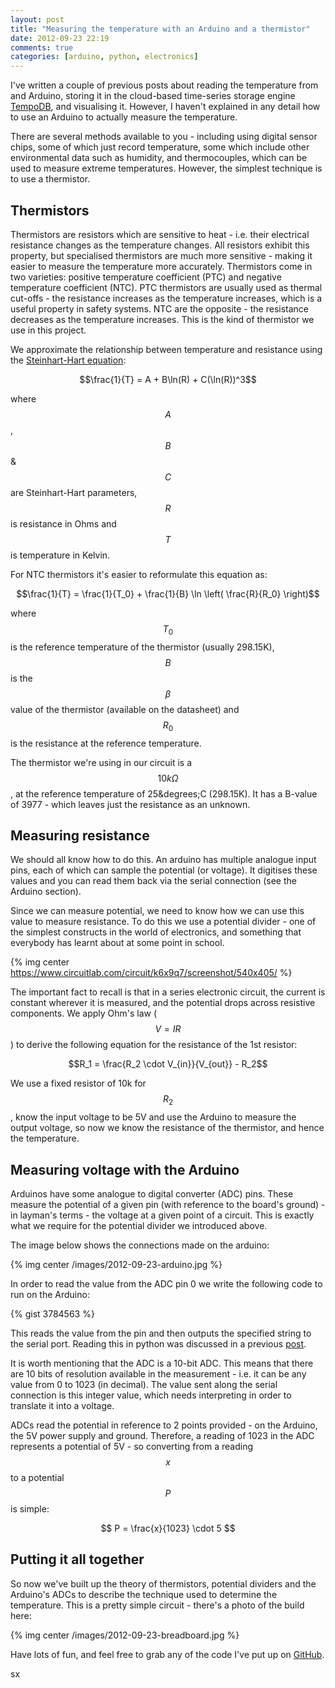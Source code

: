 ```yaml
---
layout: post
title: "Measuring the temperature with an Arduino and a thermistor"
date: 2012-09-23 22:19
comments: true
categories: [arduino, python, electronics] 
---
```


I've written a couple of previous posts about reading the temperature from
and Arduino, storing it in the cloud-based time-series storage engine
[TempoDB](http://tempo-db.com/), and visualising it. However, I haven't
explained in any detail how to use an Arduino to actually measure the
temperature.

There are several methods available to you - including using digital sensor
chips, some of which just record temperature, some which include other
environmental data such as humidity, and thermocouples, which can be used to
measure extreme temperatures. However, the simplest technique is to
use a thermistor.

<!-- more -->

## Thermistors

Thermistors are resistors which are sensitive to heat - i.e. their electrical
resistance changes as the temperature changes. All resistors exhibit this
property, but specialised thermistors are much more sensitive - making it
easier to measure the temperature more accurately. Thermistors come in two varieties:
positive temperature coefficient (PTC) and negative temperature coefficient (NTC).
PTC thermistors are usually used as thermal cut-offs - the resistance increases as
the temperature increases, which is a useful property in safety systems.
NTC are the opposite - the resistance decreases as the temperature increases.
This is the kind of thermistor we use in this project.

We approximate the relationship between temperature and resistance using the
[Steinhart-Hart equation](http://en.wikipedia.org/wiki/Steinhart-Hart_equation):

$$\frac{1}{T} = A + B\ln(R) + C(\ln(R))^3$$

where $$A$$, $$B$$ &amp; $$C$$ are Steinhart-Hart parameters, $$R$$ is resistance in Ohms
and $$T$$ is temperature in Kelvin.

For NTC thermistors it's easier to reformulate this equation as:

$$\frac{1}{T} = \frac{1}{T_0} + \frac{1}{B} \ln \left( \frac{R}{R_0} \right)$$

where $$T_0$$ is the reference temperature of the thermistor (usually 298.15K), $$B$$
is the $$\beta$$ value of the thermistor (available on the datasheet) and $$R_0$$ is
the resistance at the reference temperature.

The thermistor we're using in our circuit is a $$10k\Omega$$, at the reference temperature
of 25&degrees;C (298.15K). It has a B-value of 3977 - which leaves just the
resistance as an unknown.

## Measuring resistance

We should all know how to do this. An arduino has multiple analogue input pins,
each of which can sample the potential (or voltage). It digitises these values
and you can read them back via the serial connection (see the Arduino section).

Since we can measure potential, we need to know how we can use this value
to measure resistance. To do this we use a potential divider - one of the simplest
constructs in the world of electronics, and something that everybody has learnt
about at some point in school.

{% img center https://www.circuitlab.com/circuit/k6x9q7/screenshot/540x405/ %}

The important fact to recall is that in a series electronic circuit, the current
is constant wherever it is measured, and the potential drops across resistive
components. We apply Ohm's law ($$V = IR$$) to derive the following equation
for the resistance of the 1st resistor:

$$R_1 = \frac{R_2 \cdot V_{in}}{V_{out}} - R_2$$

We use a fixed resistor of 10k for $$R_2$$, know the input voltage to be 5V and
use the Arduino to measure the output voltage, so now we know the resistance of the
thermistor, and hence the temperature.

## Measuring voltage with the Arduino

Arduinos have some analogue to digital converter (ADC) pins. These measure the potential
of a given pin (with reference to the board's ground) - in layman's terms - the voltage
at a given point of a circuit. This is exactly what we require for the potential divider
we introduced above.

The image below shows the connections made on the arduino:

{% img center /images/2012-09-23-arduino.jpg %}

In order to read the value from the ADC pin 0 we write the following code to run on
the Arduino:

{% gist 3784563 %}

This reads the value from the pin and then outputs the specified string to the
serial port. Reading this in python was discussed in a previous
[post](/blog/2012/09/14/conair-the-quest-for-reasonable-office-air-con/).

It is worth mentioning that the ADC is a 10-bit ADC. This means that there are 10 bits
of resolution available in the measurement - i.e. it can be any value from 0 to 1023
(in decimal). The value sent along the serial connection is this integer value, which
needs interpreting in order to translate it into a voltage.

ADCs read the potential in reference to 2 points provided - on the Arduino, the 5V
power supply and ground. Therefore, a reading of 1023 in the ADC represents a potential
of 5V - so converting from a reading $$x$$ to a potential $$P$$ is simple:

$$ P = \frac{x}{1023} \cdot 5 $$


## Putting it all together

So now we've built up the theory of thermistors, potential dividers and the Arduino's ADCs
to describe the technique used to determine the temperature. This is a pretty
simple circuit - there's a photo of the build here:

{% img center /images/2012-09-23-breadboard.jpg %}

Have lots of fun, and feel free to grab any of the code I've put up on
[GitHub](https://github.com/sammyd/conair).

sx
